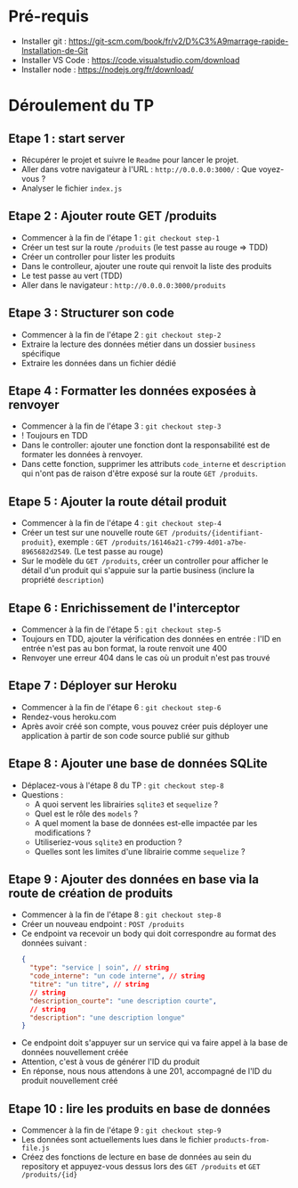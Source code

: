 # Pré-requis

- Installer git : https://git-scm.com/book/fr/v2/D%C3%A9marrage-rapide-Installation-de-Git
- Installer VS Code : https://code.visualstudio.com/download
- Installer node : https://nodejs.org/fr/download/

# Déroulement du TP

## Etape 1 : start server

- Récupérer le projet et suivre le `Readme` pour lancer le projet.
- Aller dans votre navigateur à l'URL : `http://0.0.0.0:3000/` : Que voyez-vous ?
- Analyser le fichier `index.js`

## Etape 2 : Ajouter route GET /produits

- Commencer à la fin de l'étape 1 : `git checkout step-1`
- Créer un test sur la route `/produits` (le test passe au rouge => TDD)
- Créer un controller pour lister les produits
- Dans le controlleur, ajouter une route qui renvoit la liste des produits
- Le test passe au vert (TDD)
- Aller dans le navigateur : `http://0.0.0.0:3000/produits`

## Etape 3 : Structurer son code

- Commencer à la fin de l'étape 2 : `git checkout step-2`
- Extraire la lecture des données métier dans un dossier `business` spécifique
- Extraire les données dans un fichier dédié

## Etape 4 : Formatter les données exposées à renvoyer

- Commencer à la fin de l'étape 3 : `git checkout step-3`
- ! Toujours en TDD
- Dans le controller: ajouter une fonction dont la responsabilité est de formater les données à renvoyer.
- Dans cette fonction, supprimer les attributs `code_interne` et `description` qui n'ont pas de raison d'être exposé sur la route `GET /produits`.

## Etape 5 : Ajouter la route détail produit

- Commencer à la fin de l'étape 4 : `git checkout step-4`
- Créer un test sur une nouvelle route `GET /produits/{identifiant-produit}`, exemple : `GET /produits/16146a21-c799-4d01-a7be-8965682d2549`. (Le test passe au rouge)
- Sur le modèle du `GET /produits`, créer un controller pour afficher le détail d'un produit qui s'appuie sur la partie business (inclure la propriété `description`)

## Etape 6 : Enrichissement de l'interceptor

- Commencer à la fin de l'étape 5 : `git checkout step-5`
- Toujours en TDD, ajouter la vérification des données en entrée : l'ID en entrée n'est pas au bon format, la route renvoit une 400
- Renvoyer une erreur 404 dans le cas où un produit n'est pas trouvé

## Etape 7 : Déployer sur Heroku

- Commencer à la fin de l'étape 6 : `git checkout step-6`
- Rendez-vous heroku.com
- Après avoir créé son compte, vous pouvez créer puis déployer une application à partir de son code source publié sur github

## Etape 8 : Ajouter une base de données SQLite

- Déplacez-vous à l'étape 8 du TP : `git checkout step-8`
- Questions :
  - A quoi servent les librairies `sqlite3` et `sequelize` ?
  - Quel est le rôle des `models` ?
  - A quel moment la base de données est-elle impactée par les modifications ?
  - Utiliseriez-vous `sqlite3` en production ?
  - Quelles sont les limites d'une librairie comme `sequelize` ?

## Etape 9 : Ajouter des données en base via la route de création de produits

- Commencer à la fin de l'étape 8 : `git checkout step-8`
- Créer un nouveau endpoint : `POST /produits`
- Ce endpoint va recevoir un body qui doit correspondre au format des données suivant :
  ```json
  {
    "type": "service | soin", // string
    "code_interne": "un code interne", // string
    "titre": "un titre", // string
    // string
    "description_courte": "une description courte",
    // string
    "description": "une description longue"
  }
  ```
- Ce endpoint doit s'appuyer sur un service qui va faire appel à la base de données nouvellement créée
- Attention, c'est à vous de générer l'ID du produit
- En réponse, nous nous attendons à une 201, accompagné de l'ID du produit nouvellement créé

## Etape 10 : lire les produits en base de données

- Commencer à la fin de l'étape 9 : `git checkout step-9`
- Les données sont actuellements lues dans le fichier `products-from-file.js`
- Créez des fonctions de lecture en base de données au sein du repository et appuyez-vous dessus lors des `GET /produits` et `GET /produits/{id}`
